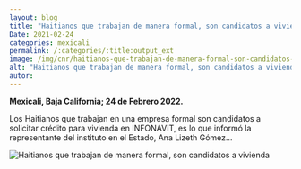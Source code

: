 ```yaml
---
layout: blog
title: "Haitianos que trabajan de manera formal, son candidatos a vivienda"
Date: 2021-02-24
categories: mexicali
permalink: /:categories/:title:output_ext
image: /img/cnr/haitianos-que-trabajan-de-manera-formal-son-candidatos-a-vivienda-infonavit.jpeg
alt: "Haitianos que trabajan de manera formal, son candidatos a vivienda"
autor:
---
```


**Mexicali, Baja California; 24 de Febrero 2022.** 

Los Haitianos que trabajan en una empresa formal son candidatos a solicitar crédito para vivienda en INFONAVIT, es lo que informó la representante del instituto en el Estado, Ana Lizeth Gómez…

<div id="carouselExampleSlidesOnly" class="carousel slide" data-ride="carousel">
  <div class="carousel-inner">
    <div class="carousel-item active">
       <img class="d-block w-100" src="/img/cnr/haitianos-que-trabajan-de-manera-formal-son-candidatos-a-vivienda-infonavit.jpeg" loading="lazy"  alt="Haitianos que trabajan de manera formal, son candidatos a vivienda">
    </div>
  </div>
</div>